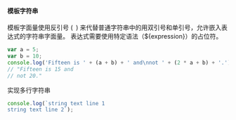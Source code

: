 #### 模板字符串

模板字面量使用反引号 (` `) 来代替普通字符串中的用双引号和单引号，允许嵌入表达式的字符串字面量。
表达式需要使用特定语法（${expression}）的占位符。

```js
var a = 5;
var b = 10;
console.log('Fifteen is ' + (a + b) + ' and\nnot ' + (2 * a + b) + '.');
// "Fifteen is 15 and
// not 20."
```

实现多行字符串
```js
console.log(`string text line 1
string text line 2`);
```